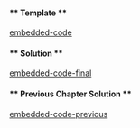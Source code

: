 <!-- Add translation for the following page: https://learn.vyperlang.org/#/1/state_vars_and_ints
Do NOT change the code below. The below code runs the code editor -->

<!-- tabs:start -->

#### ** Template **

[embedded-code](../../assets/1/1.2-template-code.vy ':include :type=code embed-template')

#### ** Solution **

[embedded-code-final](../../assets/1/1.2-finished-code.vy ':include :type=code embed-final')

#### ** Previous Chapter Solution **

[embedded-code-previous](../../assets/1/1.1-finished-code.vy ':include :type=code embed-previous')

<!-- tabs:end -->
